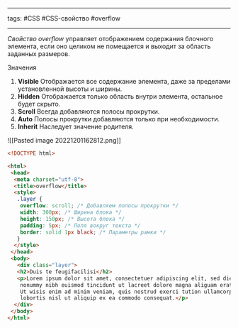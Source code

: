 ____

tags: #CSS #CSS-свойство  #overflow 

_____
*Свойство overflow* управляет отображением содержания блочного элемента, если оно целиком не помещается и выходит за область заданных размеров.

Значения

1. **Visible** Отображается все содержание элемента, даже за пределами установленной высоты и ширины.
2. **Hidden** Отображается только область внутри элемента, остальное будет скрыто.
3. **Scroll** Всегда добавляются полосы прокрутки.
4. **Auto** Полосы прокрутки добавляются только при необходимости.
5. **Inherit** Наследует значение родителя.

![[Pasted image 20221201162812.png]]

~~~html
<!DOCTYPE html>

<html>
 <head>
  <meta charset="utf-8">
  <title>overflow</title>
  <style>
   .layer {
    overflow: scroll; /* Добавляем полосы прокрутки */
    width: 300px; /* Ширина блока */
    height: 150px; /* Высота блока */
    padding: 5px; /* Поля вокруг текста */
    border: solid 1px black; /* Параметры рамки */
   }
  </style>
 </head>
 <body>
   <div class="layer">
   <h2>Duis te feugifacilisi</h2>
   <p>Lorem ipsum dolor sit amet, consectetuer adipiscing elit, sed diem
    nonummy nibh euismod tincidunt ut lacreet dolore magna aliguam erat volutpat.
    Ut wisis enim ad minim veniam, quis nostrud exerci tution ullamcorper suscipit
    lobortis nisl ut aliquip ex ea commodo consequat.</p>
  </div>
 </body>
</html>
~~~